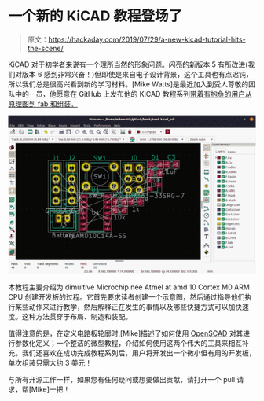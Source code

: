 # 一个新的 KiCAD 教程登场了

> 原文：<https://hackaday.com/2019/07/29/a-new-kicad-tutorial-hits-the-scene/>

KiCAD 对于初学者来说有一个理所当然的形象问题。闪亮的新版本 5 有所改进(我们对版本 6 感到非常兴奋！)但即使是来自电子设计背景，这个工具也有点迟钝，所以我们总是很高兴看到新的学习材料。[Mike Watts]是最近加入到受人尊敬的团队中的一员，他愿意在 GitHub 上发布他的 KiCAD 教程系列[带着有抱负的用户从原理图到 fab 和组装。](https://github.com/MalphasWats/hawk)

![](img/a698ea694183eb28810d3d3c20005ade.png)

本教程主要介绍为 dimuitive Microchip née Atmel at amd 10 Cortex M0 ARM CPU 创建开发板的过程。它首先要求读者创建一个示意图，然后通过指导他们执行某些动作来进行教学，然后解释正在发生的事情以及哪些快捷方式可以加快速度。这种方法贯穿于布局、制造和装配。

值得注意的是，在定义电路板轮廓时,[Mike]描述了如何使用 [OpenSCAD](https://www.openscad.org/) 对其进行参数化定义；一个整洁的微型教程，介绍如何使用这两个伟大的工具来相互补充。我们还喜欢在成功完成教程系列后，用户将开发出一个微小但有用的开发板，单次组装只需大约 3 美元！

与所有开源工作一样，如果您有任何疑问或想要做出贡献，请打开一个 pull 请求，帮[Mike]一把！